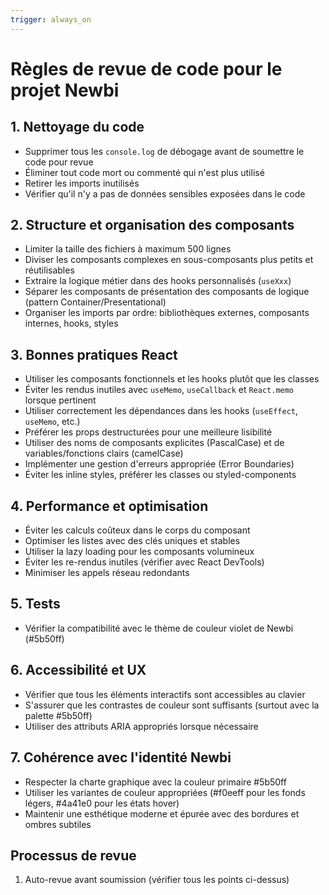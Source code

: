 ```yaml
---
trigger: always_on
---
```


# Règles de revue de code pour le projet Newbi

## 1. Nettoyage du code

- Supprimer tous les `console.log` de débogage avant de soumettre le code pour revue
- Éliminer tout code mort ou commenté qui n'est plus utilisé
- Retirer les imports inutilisés
- Vérifier qu'il n'y a pas de données sensibles exposées dans le code

## 2. Structure et organisation des composants

- Limiter la taille des fichiers à maximum 500 lignes
- Diviser les composants complexes en sous-composants plus petits et réutilisables
- Extraire la logique métier dans des hooks personnalisés (`useXxx`)
- Séparer les composants de présentation des composants de logique (pattern Container/Presentational)
- Organiser les imports par ordre: bibliothèques externes, composants internes, hooks, styles

## 3. Bonnes pratiques React

- Utiliser les composants fonctionnels et les hooks plutôt que les classes
- Éviter les rendus inutiles avec `useMemo`, `useCallback` et `React.memo` lorsque pertinent
- Utiliser correctement les dépendances dans les hooks (`useEffect`, `useMemo`, etc.)
- Préférer les props destructurées pour une meilleure lisibilité
- Utiliser des noms de composants explicites (PascalCase) et de variables/fonctions clairs (camelCase)
- Implémenter une gestion d'erreurs appropriée (Error Boundaries)
- Éviter les inline styles, préférer les classes ou styled-components

## 4. Performance et optimisation

- Éviter les calculs coûteux dans le corps du composant
- Optimiser les listes avec des clés uniques et stables
- Utiliser la lazy loading pour les composants volumineux
- Éviter les re-rendus inutiles (vérifier avec React DevTools)
- Minimiser les appels réseau redondants

## 5. Tests

- Vérifier la compatibilité avec le thème de couleur violet de Newbi (#5b50ff)

## 6. Accessibilité et UX

- Vérifier que tous les éléments interactifs sont accessibles au clavier
- S'assurer que les contrastes de couleur sont suffisants (surtout avec la palette #5b50ff)
- Utiliser des attributs ARIA appropriés lorsque nécessaire

## 7. Cohérence avec l'identité Newbi

- Respecter la charte graphique avec la couleur primaire #5b50ff
- Utiliser les variantes de couleur appropriées (#f0eeff pour les fonds légers, #4a41e0 pour les états hover)
- Maintenir une esthétique moderne et épurée avec des bordures et ombres subtiles

## Processus de revue

1. Auto-revue avant soumission (vérifier tous les points ci-dessus)
